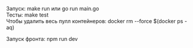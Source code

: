 Запуск: make run или go run main.go \
Тесты: make test \
Чтобы удалить весь пулл контейнеров: docker rm --force $(docker ps -aq)

Запуск фронта:
npm run dev
